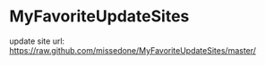 MyFavoriteUpdateSites
=====================

update site url: https://raw.github.com/missedone/MyFavoriteUpdateSites/master/

